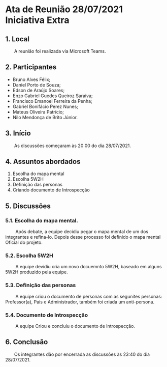 # Ata de Reunião 28/07/2021 <br> <span class="rotulo-extra">Iniciativa Extra</span>

## 1. Local

&emsp;&emsp;A reunião foi realizada via Microsoft Teams.

## 2. Participantes

- Bruno Alves Félix;
- Daniel Porto de Souza;
- Edson de Araújo Soares;
- Enzo Gabriel Guedes Queiroz Saraiva;
- Francisco Emanoel Ferreira da Penha;
- Gabriel Bonifácio Perez Nunes;
- Mateus Oliveira Patrício;
- Nilo Mendonça de Brito Júnior.

## 3. Início
&emsp;&emsp;As discussões começaram às 20:00 do dia 28/07/2021.

## 4. Assuntos abordados

1. Escolha do mapa mental
2. Escolha 5W2H
3. Definição das personas
4. Criando documento de Introspecção

## 5. Discussões

### 5.1. Escolha do mapa mental.
&emsp;&emsp; Após debate, a equipe decidiu pegar o mapa mental de um dos integrantes e refina-lo. Depois desse processo foi definido o mapa mental Oficial do projeto.


### 5.2. Escolha 5W2H
&emsp;&emsp; A equipe devidiu cria um novo docuemnto 5W2H, baseado em alguns 5W2H produzido pela equipe.

### 5.3. Definição das personas
&emsp;&emsp; A equipe criou o documento de personas com as segunites personas: Professor(a), Pais e Administrador, também foi criada um anti-persona.



### 5.4. Documento de Introspecção
&emsp;&emsp; A equipe Criou e concluiu o documento de Introspecção.



## 6. Conclusão
&emsp;&emsp;Os integrantes dão por encerrada as discussões às 23:40 do dia 28/07/2021.